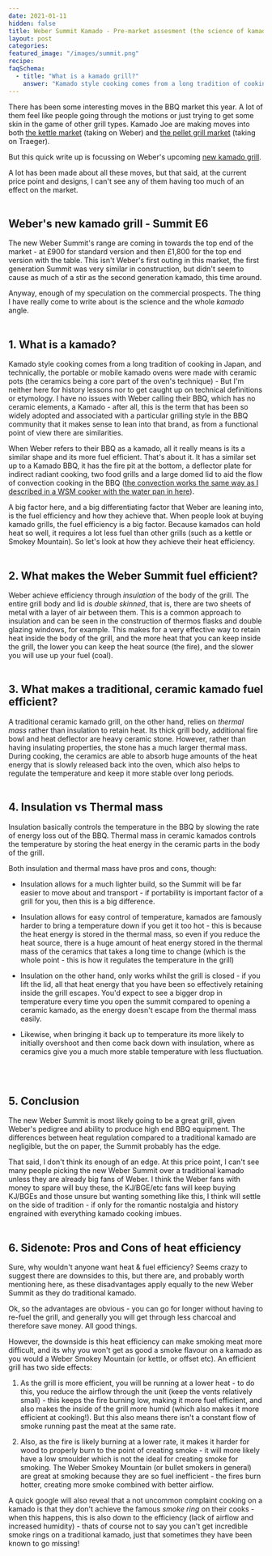 ```yaml
---
date: 2021-01-11
hidden: false
title: Weber Summit Kamado - Pre-market assesment (the science of kamado cooking)
layout: post
categories:
featured_image: "/images/summit.png"
recipe:
faqSchema:
  - title: "What is a kamado grill?"
    answer: "Kamado style cooking comes from a long tradition of cooking in Japan, and technically, the portable or mobile kamado ovens were made with ceramic pots (the ceramics being a core part of the oven's technique). A kamado grill, such as Kamado Joe or Big Green Egg are large grills made primarily out of ceramics. The ceramic build and interior allows it to store large amounts of thermal energy making it a lot more fuel efficient."
---
```



There has been some interesting moves in the BBQ market this year. A lot of them feel like people going through the motions or just trying to get some skin in the game of other grill types. Kamado Joe are making moves into both <a href="https://www.bbq-barn.co.uk/Kamado%20Joe%20BBQs/KJ15040320__Kamado-Joe-Kettle-Joe" target="_blank">the kettle market</a> (taking on Weber) and <a href="https://www.norwichcamping.co.uk/shop/product/kamado-joe-pellet-smoker-and-grill-10940/" target="_blank">the pellet grill market</a> (taking on Traeger).

But this quick write up is focussing on Weber's upcoming <a href="https://www.weber.com/GB/en/barbecues/charcoal-barbecues/summit-kamado-series/" target="_blank">new kamado grill</a>.

A lot has been made about all these moves, but that said, at the current price point and designs, I can't see any of them having too much of an effect on the market.
<br>
<br>

## Weber's new kamado grill - Summit E6
The new Weber Summit's range are coming in towards the top end of the market - at £900 for standard version and then £1,800 for the top end version with the table. This isn't Weber's first outing in this market, the first generation Summit was very similar in construction, but didn't seem to cause as much of a stir as the second generation kamado, this time around.

Anyway, enough of my speculation on the commercial prospects. The thing I have really come to write about is the science and the whole _kamado_ angle.
<br>
<br>

## 1. What is a kamado?
Kamado style cooking comes from a long tradition of cooking in Japan, and technically, the portable or mobile kamado ovens were made with ceramic pots (the ceramics being a core part of the oven's technique) - But I'm neither here for history lessons nor to get caught up on technical definitions or etymology. I have no issues with Weber calling their BBQ, which has no ceramic elements, a Kamado - after all, this is the term that has been so widely adopted and associated with a particular grilling style in the BBQ community that it makes sense to lean into that brand, as from a functional point of view there are similarities.

When Weber refers to their BBQ as a kamado, all it really means is its a similar shape and its more fuel efficient. That's about it. It has a similar set up to a Kamado BBQ, it has the fire pit at the bottom, a deflector plate for indirect radiant cooking, two food grills and a large domed lid to aid the flow of convection cooking in the BBQ (<a href="{{ site.baseurl }}/science/2017/01/07/how-to-wsm/">the convection works the same way as I described in a WSM cooker with the water pan in here</a>).

A big factor here, and a big differentiating factor that Weber are leaning into, is the fuel efficiency and how they achieve that. When people look at buying kamado grills, the fuel efficiency is a big factor. Because kamados can hold heat so well, it requires a lot less fuel than other grills (such as a kettle or Smokey Mountain). So let's look at how they achieve their heat efficiency.
<br>
<br>

## 2. What makes the Weber Summit fuel efficient?
Weber achieve efficiency through _insulation_ of the body of the grill. The entire grill body and lid is _double skinned_, that is, there are two sheets of metal with a layer of air between them. This is a common approach to insulation and can be seen in the construction of thermos flasks and double glazing windows, for example. This makes for a very effective way to retain heat inside the body of the grill, and the more heat that you can keep inside the grill, the lower you can keep the heat source (the fire), and the slower you will use up your fuel (coal).
<br>
<br>

## 3. What makes a traditional, ceramic kamado fuel efficient?
A traditional ceramic kamado grill, on the other hand, relies on _thermal mass_ rather than insulation to retain heat. Its thick grill body, additional fire bowl and heat deflector are heavy ceramic stone. However, rather than having insulating properties, the stone has a much larger thermal mass. During cooking, the ceramics are able to absorb huge amounts of the heat energy that is slowly released back into the oven, which also helps to regulate the temperature and keep it more stable over long periods.
<br>
<br>

## 4. Insulation vs Thermal mass
Insulation basically controls the temperature in the BBQ by slowing the rate of energy loss out of the BBQ. Thermal mass in ceramic kamados controls the temperature by storing the heat energy in the ceramic parts in the body of the grill.

Both insulation and thermal mass have pros and cons, though:
- Insulation allows for a much lighter build, so the Summit will be far easier to move about and transport - if portability is important factor of a grill for you, then this is a big difference.

- Insulation allows for easy control of temperature, kamados are famously harder to bring a temperature down if you get it too hot - this is because the heat energy is stored in the thermal mass, so even if you reduce the heat source, there is a huge amount of heat energy stored in the thermal mass of the ceramics that takes a long time to change (which is the whole point - this is how it regulates the temperature in the grill)

- Insulation on the other hand, only works whilst the grill is closed - if you lift the lid, all that heat energy that you have been so effectively retaining inside the grill escapes. You'd expect to see a bigger drop in temperature every time you open the summit compared to opening a ceramic kamado, as the energy doesn't escape from the thermal mass easily.

- Likewise, when bringing it back up to temperature its more likely to initially overshoot and then come back down with insulation, where as ceramics give you a much more stable temperature with less fluctuation.
<br>
<br>

## 5. Conclusion
The new Weber Summit is most likely going to be a great grill, given Weber's pedigree and ability to produce high end BBQ equipment. The differences between heat regulation compared to a traditional kamado are negligible, but the on paper, the Summit probably has the edge.

That said, I don't think its enough of an edge. At this price point, I can't see many people picking the new Weber Summit over a traditional kamado unless they are already big fans of Weber. I think the Weber fans with money to spare will buy these, the KJ/BGE/etc fans will keep buying KJ/BGEs and those unsure but wanting something like this, I think will settle on the side of tradition - if only for the romantic nostalgia and history engrained with everything kamado cooking imbues.
<br>
<br>

## 6. Sidenote: Pros and Cons of heat efficiency
Sure, why wouldn't anyone want heat & fuel efficiency? Seems crazy to suggest there are downsides to this, but there are, and probably worth mentioning here, as these disadvantages apply equally to the new Weber Summit as they do traditional kamado.

Ok, so the advantages are obvious - you can go for longer without having to re-fuel the grill, and generally you will get through less charcoal and therefore save money. All good things.

However, the downside is this heat efficiency can make smoking meat more difficult, and its why you won't get as good a smoke flavour on a kamado as you would a Weber Smokey Mountain (or kettle, or offset etc). An efficient grill has two side effects:
1. As the grill is more efficient, you will be running at a lower heat - to do this, you reduce the airflow through the unit (keep the vents relatively small) - this keeps the fire burning low, making it more fuel efficient, and also makes the inside of the grill more humid (which also makes it more efficient at cooking!). But this also means there isn't a constant flow of smoke running past the meat at the same rate.

2. Also, as the fire is likely burning at a lower rate, it makes it harder for wood to properly burn to the point of creating smoke - it will more likely have a low smoulder which is not the ideal for creating smoke for smoking. The Weber Smokey Mountain (or bullet smokers in general) are great at smoking because they are so fuel inefficient - the fires burn hotter, creating more smoke combined with better airflow.

A quick google will also reveal that a not uncommon complaint cooking on a kamado is that they don't achieve the famous _smoke ring_ on their cooks - when this happens, this is also down to the efficiency (lack of airflow and increased humidity) - thats of course not to say you can't get incredible smoke rings on a traditional kamado, just that sometimes they have been known to go missing!
